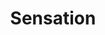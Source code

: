 ---
mission_id: sensation
editorsChoice:
title: "Sensation"
authors: 
    - "Peter Klassen"
date:
filename: 
description: ""
cover: "sensation.png"
levelReplaced:	SECBASE
difficulty: no
bm:	no
fme: no
wax: no
three_do: yes
voc: no
gmd: no
vue: no
lfd: no
base: "New level from scratch" 
editors: "DFUSE, WDFUSE 1.5"

---